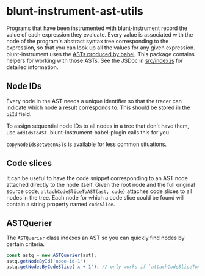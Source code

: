 # blunt-instrument-ast-utils

Programs that have been instrumented with blunt-instrument record the value of each expression they evaluate.
Every value is associated with the node of the program's abstract syntax tree corresponding to the expression, so that you can look up all the values for any given expression.
blunt-instrument uses the [ASTs produced by babel][babel-ast].
This package contains helpers for working with those ASTs.
See the JSDoc in [src/index.js](src/index.js) for detailed information.

## Node IDs

Every node in the AST needs a unique identifier so that the tracer can indicate which node a result corresponds to.
This should be stored in the `biId` field.

To assign sequential node IDs to all nodes in a tree that don't have them, use `addIdsToAST`.
blunt-instrument-babel-plugin calls this for you.

`copyNodeIdsBetweenASTs` is available for less common situations.

## Code slices

It can be useful to have the code snippet corresponding to an AST node attached directly to the node itself.
Given the root node and the full original source code, `attachCodeSliceToAST(ast, code)` attaches code slices to all nodes in the tree.
Each node for which a code slice could be found will contain a string property named `codeSlice`.

## ASTQuerier

The `ASTQuerier` class indexes an AST so you can quickly find nodes by certain criteria.

```javascript
const astq = new ASTQuerier(ast);
astq.getNodeById('node-id-1');
astq.getNodesByCodeSlice('x + 1'); // only works if `attachCodeSliceToAST` was used before creating the querier
```

[babel-ast]: https://github.com/jamiebuilds/babel-handbook/blob/master/translations/en/plugin-handbook.md#toc-asts
